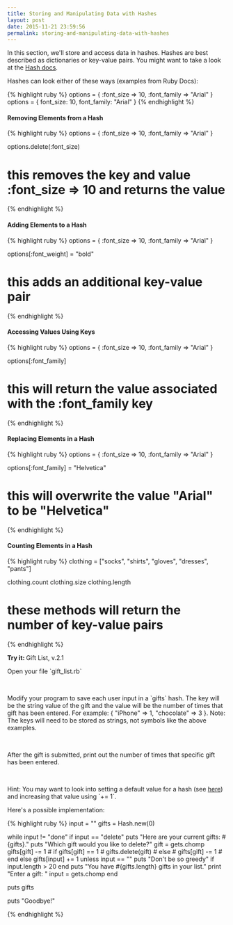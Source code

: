 ```yaml
---
title: Storing and Manipulating Data with Hashes
layout: post
date: 2015-11-21 23:59:56
permalink: storing-and-manipulating-data-with-hashes
---
```


In this section, we'll store and access data in hashes. Hashes are best described as dictionaries or key-value pairs. You might want to take a look at the [Hash docs](http://ruby-doc.org/core-2.2.3/Hash.html). 

Hashes can look either of these ways (examples from Ruby Docs):

{% highlight ruby %}
options = { :font_size => 10, :font_family => "Arial" }
options = { font_size: 10, font_family: "Arial" }
{% endhighlight %}

<h4>Removing Elements from a Hash</h4>

{% highlight ruby %}
options = { :font_size => 10, :font_family => "Arial" }

options.delete(:font_size)
# this removes the key and value :font_size => 10 and returns the value
{% endhighlight %}

<h4>Adding Elements to a Hash</h4>

{% highlight ruby %}
options = { :font_size => 10, :font_family => "Arial" }

options[:font_weight] = "bold"
# this adds an additional key-value pair
{% endhighlight %}

<h4>Accessing Values Using Keys</h4>

{% highlight ruby %}
options = { :font_size => 10, :font_family => "Arial" }

options[:font_family]
# this will return the value associated with the :font_family key
{% endhighlight %}

<h4>Replacing Elements in a Hash</h4>

{% highlight ruby %}
options = { :font_size => 10, :font_family => "Arial" }

options[:font_family] = "Helvetica"
# this will overwrite the value "Arial" to be "Helvetica"
{% endhighlight %}

<h4>Counting Elements in a Hash</h4> 

{% highlight ruby %}
clothing = ["socks", "shirts", "gloves", "dresses", "pants"]

clothing.count
clothing.size
clothing.length
# these methods will return the number of key-value pairs
{% endhighlight %}

<div class="card blue-grey darken-1">
  <div class="card-content white-text">
    <span class="card-title orange-text"><b>Try it: </b>Gift List, v.2.1</span>
    <p>Open your file `gift_list.rb`</p> <br>
    <p>
      Modify your program to save each user input in a `gifts` hash. The key will be the string value of the gift and the value will be the number of times that gift has been entered. For example: { "iPhone" => 1, "chocolate" => 3 }. Note: The keys will need to be stored as strings, not symbols like the above examples. 
    </p>
    <br>
    <p>
      After the gift is submitted, print out the number of times that specific gift has been entered. 
    </p>
    <br>
    <p>
      Hint: You may want to look into setting a default value for a hash (see <a href="http://ruby-doc.org/core-2.0.0/Hash.html#method-c-new">here</a>) and increasing that value using `+= 1`. 
    </p>
  </div>
</div>

Here's a possible implementation:

{% highlight ruby %}
input = ""
gifts = Hash.new(0)

while input != "done"
  if input == "delete"
    puts "Here are your current gifts: #{gifts}."
    puts "Which gift would you like to delete?"
    gift = gets.chomp
    gifts[gift] -= 1
    # if gifts[gift] == 1
    #   gifts.delete(gift)
    # else
    #   gifts[gift] -= 1
    # end
  else
    gifts[input] += 1 unless input == ""
    puts "Don't be so greedy" if input.length > 20
  end
  puts "You have #{gifts.length} gifts in your list."
  print "Enter a gift: "
  input = gets.chomp
end

puts gifts

puts "Goodbye!"

{% endhighlight %}
